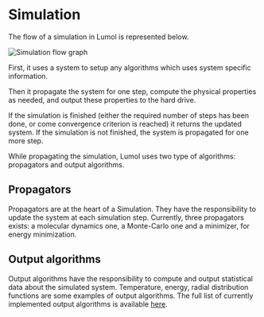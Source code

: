 # Simulation

The flow of a simulation in Lumol is represented below.

![Simulation flow graph](static/img/simulation.svg#center)

First, it uses a system to setup any algorithms which uses system specific
information.

Then it propagate the system for one step, compute the physical properties as
needed, and output these properties to the hard drive.

If the simulation is finished (either the required number of steps has been
done, or come convergence criterion is reached) it returns the updated system.
If the simulation is not finished, the system is propagated for one more step.

While propagating the simulation, Lumol uses two type of algorithms: propagators
and output algorithms.

## Propagators

Propagators are at the heart of a Simulation. They have the responsibility to
update the system at each simulation step. Currently, three propagators exists:
a molecular dynamics one, a Monte-Carlo one and a minimizer, for energy
minimization.

## Output algorithms

Output algorithms have the responsibility to compute and output statistical data
about the simulated system. Temperature, energy, radial distribution functions
are some examples of output algorithms. The full list of currently implemented
output algorithms is available [here][Output].

[Output]: input/simulations.html#Outputs
